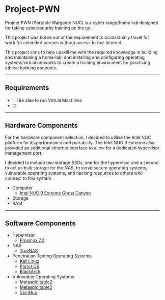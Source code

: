 # Project-PWN
Project PWN (Portable Wargame NUC) is a cyber range/home-lab designed for taking cybersecurity training on the go.

This project was borne out of the requirement to occasionally travel for work for extended periods without access to fast internet.

This project aims to help upskill me with the required knowledge in building and maintaining a home-lab, and installing and configuring operating systems/virtual networks to create a training environment for practicing ethical hacking concepts.

---
## Requirements
- [ ] Be able to run Virtual Machines
- [ ] 

---

## Hardware Components
For the hardware component selection, I decided to utilise the Intel NUC platform for its performance and portability. The Intel NUC 9 Extreme also provided an additional ethernet interface to allow for a dedicated hypervisor management port.

I decided to include two storage SSDs, one for the hypervisor and a second to act as bulk storage for the NAS, to serve secure operating systems, vulnerable operating systems, and hacking resources to others who connect to this system.

- Computer
  - [Intel NUC 9 Extreme Ghost Canyon]()
- Storage
- RAM
---

## Software Components

- Hypervisor
  - [Proxmox 7.2]()
- NAS
  - [TrueNAS]()
- Penetration Testing Operating Systems
  - [Kali Linux]()
  - [Parrot OS]()
  - [BlackArch]()
- Vulnerable Operating Systems
  - [Metasploitable2]()
  - [Metasploitable3]()
  - [VulnHub]()
